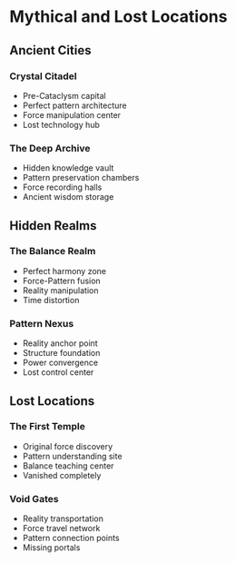 # Mythical and Lost Locations

## Ancient Cities

### Crystal Citadel
- Pre-Cataclysm capital
- Perfect pattern architecture
- Force manipulation center
- Lost technology hub

### The Deep Archive
- Hidden knowledge vault
- Pattern preservation chambers
- Force recording halls
- Ancient wisdom storage

## Hidden Realms

### The Balance Realm
- Perfect harmony zone
- Force-Pattern fusion
- Reality manipulation
- Time distortion

### Pattern Nexus
- Reality anchor point
- Structure foundation
- Power convergence
- Lost control center

## Lost Locations

### The First Temple
- Original force discovery
- Pattern understanding site
- Balance teaching center
- Vanished completely

### Void Gates
- Reality transportation
- Force travel network
- Pattern connection points
- Missing portals
